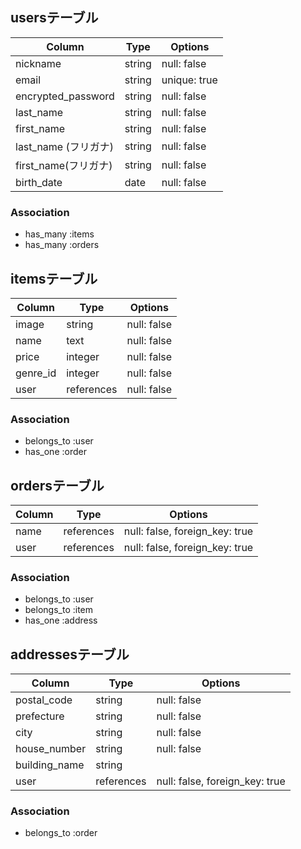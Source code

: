 ## usersテーブル

| Column               | Type     | Options      |
| ---------------------| ---------| -------------|
| nickname             | string   | null: false  |
| email                | string   | unique: true |
| encrypted_password   | string   | null: false  |
| last_name            | string   | null: false  |
| first_name           | string   | null: false  |
| last_name (フリガナ) | string   | null: false  |
| first_name(フリガナ) | string   | null: false  |
| birth_date           | date     | null: false  |




### Association
- has_many :items
- has_many :orders


## itemsテーブル

| Column   | Type       | Options       |
| ---------| -----------| --------------|
| image    | string     | null: false   |
| name     | text       | null: false   |
| price    | integer    | null: false   |
| genre_id | integer    | null: false   |
| user     | references | null: false   |



### Association
- belongs_to :user
- has_one :order


## ordersテーブル

| Column   | Type       | Options                        |
| ---------|------------| ------------------------------ |
| name     | references | null: false, foreign_key: true |
| user     | references | null: false, foreign_key: true |

### Association
- belongs_to :user
- belongs_to :item
- has_one :address


## addressesテーブル

| Column        | Type         | Options                        |
| --------------| -------------| ------------------------------ |
| postal_code   | string       | null: false                    |
| prefecture    | string       | null: false                    |
| city          | string       | null: false                    |
| house_number  | string       | null: false                    |
| building_name | string       |                    |           |
| user          | references   | null: false, foreign_key: true |


### Association
- belongs_to :order

